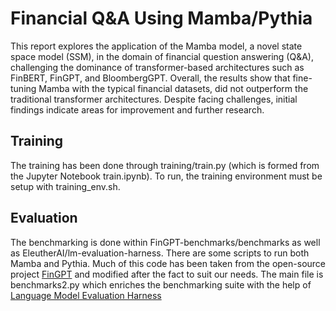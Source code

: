 # Financial Q&A Using Mamba/Pythia
This report explores the application of the Mamba model, a novel state space model (SSM), in the domain of financial question answering (Q&A), challenging the dominance of transformer-based architectures such as FinBERT, FinGPT, and BloombergGPT. Overall, the results show that fine-tuning Mamba with the typical financial datasets, did not outperform the traditional transformer architectures. Despite facing challenges, initial findings indicate areas for improvement and further research.

## Training
The training has been done through training/train.py (which is formed from the Jupyter Notebook train.ipynb). To run, the training environment must be setup with training_env.sh. 

## Evaluation
The benchmarking is done within FinGPT-benchmarks/benchmarks as well as EleutherAI/lm-evaluation-harness. There are some scripts to run both Mamba and Pythia.
Much of this code has been taken from the open-source project [FinGPT](https://github.com/AI4Finance-Foundation/FinGPT) and modified after the fact to suit our needs. The main file is benchmarks2.py which enriches the benchmarking suite with the help of [Language Model Evaluation Harness](https://github.com/EleutherAI/lm-evaluation-harness)
